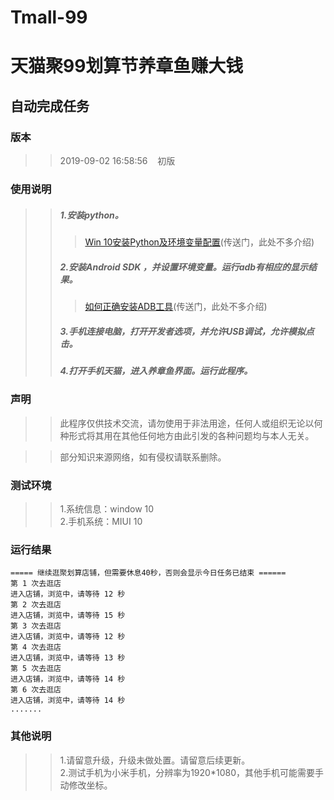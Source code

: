 # Tmall-99
# 天猫聚99划算节养章鱼赚大钱
## 自动完成任务

### 版本
>>2019-09-02&nbsp;16:58:56 &nbsp;&nbsp; 初版
### 使用说明
>>##### 1.安装python。
>>>[Win 10安装Python及环境变量配置](https://www.cnblogs.com/shizhijie/p/7768778.html)(传送门，此处不多介绍)
>>##### 2.安装Android&nbsp;SDK ，并设置环境变量。运行adb有相应的显示结果。
>>>[如何正确安装ADB工具](https://jingyan.baidu.com/article/22fe7cedf67e353002617f25.html)(传送门，此处不多介绍)
>>##### 3.手机连接电脑，打开开发者选项，并允许USB调试，允许模拟点击。
>>##### 4.打开手机天猫，进入养章鱼界面。运行此程序。
### 声明
>>此程序仅供技术交流，请勿使用于非法用途，任何人或组织无论以何种形式将其用在其他任何地方由此引发的各种问题均与本人无关。<br>

>>部分知识来源网络，如有侵权请联系删除。
### 测试环境
>>1.系统信息：window&nbsp;10<br>
>>2.手机系统：MIUI&nbsp;10
### 运行结果
```
===== 继续逛聚划算店铺，但需要休息40秒，否则会显示今日任务已结束 ======
第 1 次去逛店
进入店铺，浏览中，请等待 12 秒
第 2 次去逛店
进入店铺，浏览中，请等待 15 秒
第 3 次去逛店
进入店铺，浏览中，请等待 12 秒
第 4 次去逛店
进入店铺，浏览中，请等待 13 秒
第 5 次去逛店
进入店铺，浏览中，请等待 14 秒
第 6 次去逛店
进入店铺，浏览中，请等待 14 秒
.......

```
### 其他说明
>>1.请留意升级，升级未做处置。请留意后续更新。<br>
>>2.测试手机为小米手机，分辨率为1920*1080，其他手机可能需要手动修改坐标。
